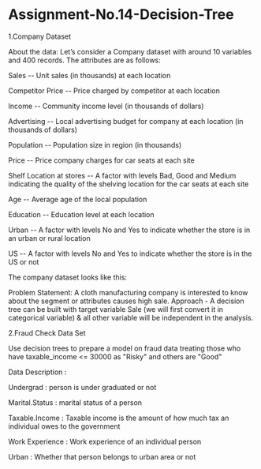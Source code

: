 # Assignment-No.14-Decision-Tree

  1.Company Dataset

About the data: Let’s consider a Company dataset with around 10 variables and 400 records. The attributes are as follows:

 Sales -- Unit sales (in thousands) at each location

  Competitor Price -- Price charged by competitor at each location

  Income -- Community income level (in thousands of dollars)

  Advertising -- Local advertising budget for company at each location (in thousands of dollars)

  Population -- Population size in region (in thousands)

  Price -- Price company charges for car seats at each site

  Shelf Location at stores -- A factor with levels Bad, Good and Medium indicating the quality of the shelving location for the car seats at each site

  Age -- Average age of the local population

  Education -- Education level at each location

  Urban -- A factor with levels No and Yes to indicate whether the store is in an urban or rural location
  
  US -- A factor with levels No and Yes to indicate whether the store is in the US or not

  The company dataset looks like this:

Problem Statement: A cloth manufacturing company is interested to know about the segment or attributes causes high sale. Approach - A decision tree can be built with target variable Sale (we will first convert it in categorical variable) & all other variable will be independent in the analysis.

  2.Fraud Check Data Set

  Use decision trees to prepare a model on fraud data 
  treating those who have taxable_income <= 30000 as "Risky" and others are "Good"

Data Description :

 Undergrad : person is under graduated or not

 Marital.Status : marital status of a person
 
 Taxable.Income : Taxable income is the amount of how much tax an individual owes to the government 

 Work Experience : Work experience of an individual person

 Urban : Whether that person belongs to urban area or not

